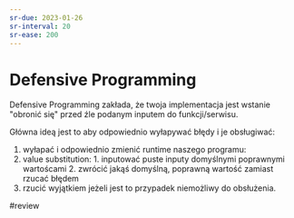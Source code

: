 ```yaml
---
sr-due: 2023-01-26
sr-interval: 20
sr-ease: 200
---
```


# Defensive Programming

Defensive Programming zakłada, że twoja implementacja jest wstanie "obronić się" przed źle podanym inputem do funkcji/serwisu. 

Główna ideą jest to aby odpowiednio wyłapywać błędy i je obsługiwać:
1. wyłapać i odpowiednio zmienić runtime naszego programu:
2. value substitution:
		1. inputować puste inputy domyślnymi poprawnymi wartoścami
		2. zwrócić jakąś domyślną, poprawną wartość zamiast rzucać błędem
3. rzucić wyjątkiem jeżeli jest to przypadek niemożliwy do obsłużenia.

#review